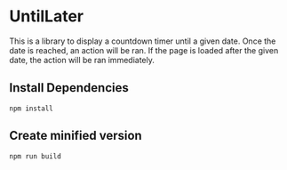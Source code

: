 # UntilLater

This is a library to display a countdown timer until a given date. Once the date is reached, an action will be ran. If the page is loaded after the given date, the action will be ran immediately.


## Install Dependencies
```
npm install
```


## Create minified version
```
npm run build
```

